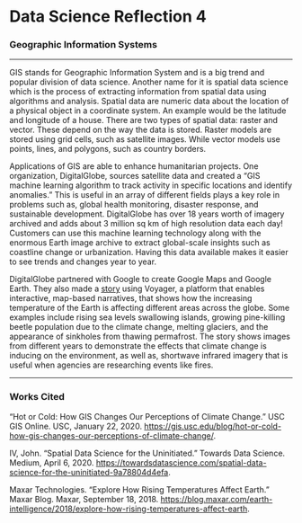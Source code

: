 # Data Science Reflection 4
### Geographic Information Systems
----------------

GIS stands for Geographic Information System and is a big trend and popular division of data science. Another name for it is spatial data science which is the process of extracting information from spatial data using algorithms and analysis. Spatial data are numeric data about the location of a physical object in a coordinate system. An example would be the latitude and longitude of a house. There are two types of spatial data: raster and vector. These depend on the way the data is stored. Raster models are stored using grid cells, such as satellite images. While vector models use points, lines, and polygons, such as country borders. 

Applications of GIS are able to enhance humanitarian projects. One organization, DigitalGlobe, sources satellite data and created a “GIS machine learning algorithm to track activity in specific locations and identify anomalies.” This is useful in an array of different fields plays a key role in problems such as, global health monitoring, disaster response, and sustainable development. DigitalGlobe has over 18 years worth of imagery archived and adds about 3 million sq km of high resolution data each day! Customers can use this machine learning technology along with the enormous Earth image archive to extract global-scale insights such as coastline change or urbanization. Having this data available makes it easier to see trends and changes year to year. 

DigitalGlobe partnered with Google to create Google Maps and Google Earth. They also made a [story](https://earth.google.com/web/data=CiQSIhIgZDJkMzVhNTk2ZTQ3MTFlOGJhM2Y0ZGJhNDk1NmM3YjQ) using Voyager, a platform that enables interactive, map-based narratives, that shows how the increasing temperature of the Earth is affecting different areas across the globe. Some examples include rising sea levels swallowing islands, growing pine-killing beetle population due to the climate change, melting glaciers, and the appearance of sinkholes from thawing permafrost. The story shows images from different years to demonstrate the effects that climate change is inducing on the environment, as well as, shortwave infrared imagery that is useful when agencies are researching events like fires.

----------------
### Works Cited

“Hot or Cold: How GIS Changes Our Perceptions of Climate Change.” USC GIS Online. USC, January 22, 2020. https://gis.usc.edu/blog/hot-or-cold-how-gis-changes-our-perceptions-of-climate-change/. 

IV, John. “Spatial Data Science for the Uninitiated.” Towards Data Science. Medium, April 6, 2020. https://towardsdatascience.com/spatial-data-science-for-the-uninitiated-9a78804d4efa. 

Maxar Technologies. “Explore How Rising Temperatures Affect Earth.” Maxar Blog. Maxar, September 18, 2018. https://blog.maxar.com/earth-intelligence/2018/explore-how-rising-temperatures-affect-earth. 
